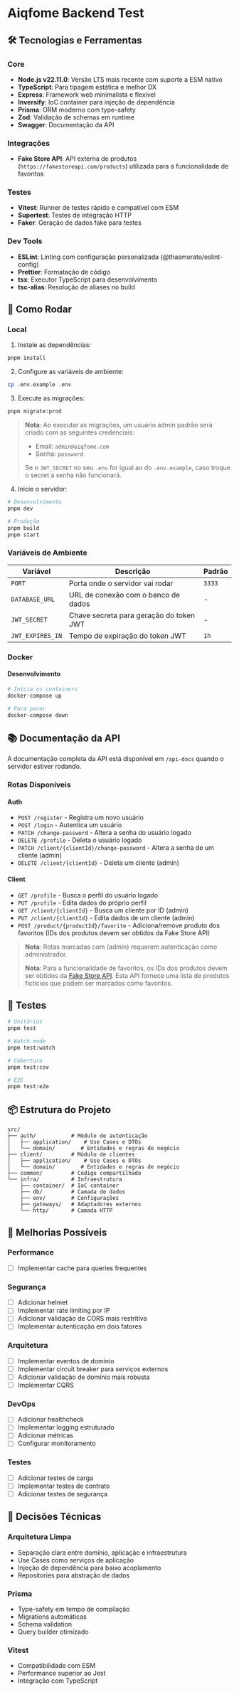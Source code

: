 # Aiqfome Backend Test

## 🛠️ Tecnologias e Ferramentas

### Core
- **Node.js v22.11.0**: Versão LTS mais recente com suporte a ESM nativo
- **TypeScript**: Para tipagem estática e melhor DX
- **Express**: Framework web minimalista e flexível
- **Inversify**: IoC container para injeção de dependência
- **Prisma**: ORM moderno com type-safety
- **Zod**: Validação de schemas em runtime
- **Swagger**: Documentação da API

### Integrações
- **Fake Store API**: API externa de produtos (`https://fakestoreapi.com/products`) utilizada para a funcionalidade de favoritos

### Testes
- **Vitest**: Runner de testes rápido e compatível com ESM
- **Supertest**: Testes de integração HTTP
- **Faker**: Geração de dados fake para testes

### Dev Tools
- **ESLint**: Linting com configuração personalizada (@thasmorato/eslint-config)
- **Prettier**: Formatação de código
- **tsx**: Executor TypeScript para desenvolvimento
- **tsc-alias**: Resolução de aliases no build

## 🚀 Como Rodar

### Local

1. Instale as dependências:
```bash
pnpm install
```

2. Configure as variáveis de ambiente:
```bash
cp .env.example .env
```

3. Execute as migrações:
```bash
pnpm migrate:prod
```

> **Nota**: Ao executar as migrações, um usuário admin padrão será criado com as seguintes credenciais:
> - Email: `admin@aiqfome.com`
> - Senha: `password`
>
> Se o `JWT_SECRET` no seu `.env` for igual ao do `.env.example`, caso troque o secret a senha não funcionará.

4. Inicie o servidor:
```bash
# Desenvolvimento
pnpm dev

# Produção
pnpm build
pnpm start
```

### Variáveis de Ambiente

| Variável | Descrição | Padrão |
|----------|-----------|---------|
| `PORT` | Porta onde o servidor vai rodar | `3333` |
| `DATABASE_URL` | URL de conexão com o banco de dados | - |
| `JWT_SECRET` | Chave secreta para geração do token JWT | - |
| `JWT_EXPIRES_IN` | Tempo de expiração do token JWT | `1h` |

### Docker

#### Desenvolvimento
```bash
# Inicia os containers
docker-compose up

# Para parar
docker-compose down
```

## 📚 Documentação da API

A documentação completa da API está disponível em `/api-docs` quando o servidor estiver rodando.

### Rotas Disponíveis

#### Auth
- `POST /register` - Registra um novo usuário
- `POST /login` - Autentica um usuário
- `PATCH /change-password` - Altera a senha do usuário logado
- `DELETE /profile` - Deleta o usuário logado
- `PATCH /client/{clientId}/change-password` - Altera a senha de um cliente (admin)
- `DELETE /client/{clientId}` - Deleta um cliente (admin)

#### Client
- `GET /profile` - Busca o perfil do usuário logado
- `PUT /profile` - Edita dados do próprio perfil
- `GET /client/{clientId}` - Busca um cliente por ID (admin)
- `PUT /client/{clientId}` - Edita dados de um cliente (admin)
- `POST /product/{productId}/favorite` - Adiciona/remove produto dos favoritos (IDs dos produtos devem ser obtidos da Fake Store API)

> **Nota**: Rotas marcadas com (admin) requerem autenticação como administrador.
>
> **Nota**: Para a funcionalidade de favoritos, os IDs dos produtos devem ser obtidos da [Fake Store API](https://fakestoreapi.com/products). Esta API fornece uma lista de produtos fictícios que podem ser marcados como favoritos.

## 🧪 Testes

```bash
# Unitários
pnpm test

# Watch mode
pnpm test:watch

# Cobertura
pnpm test:cov

# E2E
pnpm test:e2e
```

## 📦 Estrutura do Projeto

```
src/
├── auth/           # Módulo de autenticação
│   ├── application/    # Use Cases e DTOs
│   └── domain/        # Entidades e regras de negócio
├── client/         # Módulo de clientes
│   ├── application/    # Use Cases e DTOs
│   └── domain/        # Entidades e regras de negócio
├── common/         # Código compartilhado
└── infra/          # Infraestrutura
    ├── container/  # IoC container
    ├── db/         # Camada de dados
    ├── env/        # Configurações
    ├── gateways/   # Adaptadores externos
    └── http/       # Camada HTTP
```

## 🎯 Melhorias Possíveis

### Performance
- [ ] Implementar cache para queries frequentes

### Segurança
- [ ] Adicionar helmet
- [ ] Implementar rate limiting por IP
- [ ] Adicionar validação de CORS mais restritiva
- [ ] Implementar autenticação em dois fatores

### Arquitetura
- [ ] Implementar eventos de domínio
- [ ] Implementar circuit breaker para serviços externos
- [ ] Adicionar validação de domínio mais robusta
- [ ] Implementar CQRS

### DevOps
- [ ] Adicionar healthcheck
- [ ] Implementar logging estruturado
- [ ] Adicionar métricas
- [ ] Configurar monitoramento

### Testes
- [ ] Adicionar testes de carga
- [ ] Implementar testes de contrato
- [ ] Adicionar testes de segurança

## 📝 Decisões Técnicas

### Arquitetura Limpa
- Separação clara entre domínio, aplicação e infraestrutura
- Use Cases como serviços de aplicação
- Injeção de dependência para baixo acoplamento
- Repositories para abstração de dados

### Prisma
- Type-safety em tempo de compilação
- Migrations automáticas
- Schema validation
- Query builder otimizado

### Vitest
- Compatibilidade com ESM
- Performance superior ao Jest
- Integração com TypeScript
